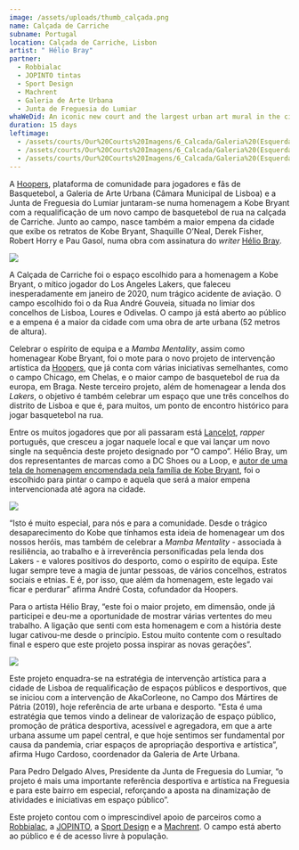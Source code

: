 ```yaml
---
image: /assets/uploads/thumb_calçada.png
name: Calçada de Carriche
subname: Portugal
location: Calçada de Carriche, Lisbon
artist: " Hélio Bray"
partner:
  - Robbialac
  - JOPINTO tintas
  - Sport Design
  - Machrent
  - Galeria de Arte Urbana
  - Junta de Freguesia do Lumiar
whaWeDid: An iconic new court and the largest urban art mural in the city.
duration: 15 days
leftimage:
  - /assets/courts/Our%20Courts%20Imagens/6_Calcada/Galeria%20(Esquerda)/1.jpg
  - /assets/courts/Our%20Courts%20Imagens/6_Calcada/Galeria%20(Esquerda)/2.jpg
  - /assets/courts/Our%20Courts%20Imagens/6_Calcada/Galeria%20(Esquerda)/3.jpg
---
```

A [Hoopers](https://www.hoopers.club/), plataforma de comunidade para jogadores e fãs de Basquetebol, a Galeria de Arte Urbana (Câmara Municipal de Lisboa) e a Junta de Freguesia do Lumiar juntaram-se numa homenagem a Kobe Bryant com a requalificação de um novo campo de basquetebol de rua na calçada de Carriche. Junto ao campo, nasce também a maior empena da cidade que exibe os retratos de Kobe Bryant, Shaquille O’Neal, Derek Fisher, Robert Horry e Pau Gasol, numa obra com assinatura do *writer* [Hélio Bray](https://www.instagram.com/heliobray/?hl=pt).

![](/assets/uploads/1_carriche_makingof.jpg)

A Calçada de Carriche foi o espaço escolhido para a homenagem a Kobe Bryant, o mítico jogador do Los Angeles Lakers, que faleceu inesperadamente em janeiro de 2020, num trágico acidente de aviação. O campo escolhido foi o da Rua André Gouveia, situada no limiar dos concelhos de Lisboa, Loures e Odivelas. O campo já está aberto ao público e a empena é a maior da cidade com uma obra de arte urbana (52 metros de altura).

Celebrar o espírito de equipa e a *Mamba Mentality*, assim como homenagear Kobe Bryant, foi o mote para o novo projeto de intervenção artística da [Hoopers](https://www.hoopers.club/), que já conta com várias iniciativas semelhantes, como o campo Chicago, em Chelas, e o maior campo de basquetebol de rua da europa, em Braga. Neste terceiro projeto, além de homenagear a lenda dos *Lakers*, o objetivo é também celebrar um espaço que une três concelhos do distrito de Lisboa e que é, para muitos, um ponto de encontro histórico para jogar basquetebol na rua.

Entre os muitos jogadores que por ali passaram está [Lancelot](https://www.instagram.com/lancel0t_odc/), *rapper* português, que cresceu a jogar naquele local e que vai lançar um novo single na sequência deste projeto designado por “O campo”. Hélio Bray, um dos representantes de marcas como a DC Shoes ou a Loop, e [autor de uma tela de homenagem encomendada pela família de Kobe Bryant](https://www.instagram.com/p/CBDvKo6HPYf/), foi o escolhido para pintar o campo e aquela que será a maior empena intervencionada até agora na cidade.

![](/assets/uploads/2_carriche_makingof.jpg)

“Isto é muito especial, para nós e para a comunidade. Desde o trágico desaparecimento do Kobe que tínhamos esta ideia de homenagear um dos nossos heróis, mas também de celebrar a *Mamba Mentality* - associada à resiliência, ao trabalho e à irreverência personificadas pela lenda dos Lakers - e valores positivos do desporto, como o espírito de equipa. Este lugar sempre teve a magia de juntar pessoas, de vários concelhos, estratos sociais e etnias. E é, por isso, que além da homenagem, este legado vai ficar e perdurar” afirma André Costa, cofundador da Hoopers.

Para o artista Hélio Bray, “este foi o maior projeto, em dimensão, onde já participei e deu-me a oportunidade de mostrar várias vertentes do meu trabalho. A ligação que senti com esta homenagem e com a história deste lugar cativou-me desde o princípio. Estou muito contente com o resultado final e espero que este projeto possa inspirar as novas gerações”.

![](/assets/uploads/3_carriche_makingof.jpg)

Este projeto enquadra-se na estratégia de intervenção artística para a cidade de Lisboa de requalificação de espaços públicos e desportivos, que se iniciou com a intervenção de AkaCorleone, no Campo dos Mártires de Pátria (2019), hoje referência de arte urbana e desporto. "Esta é uma estratégia que temos vindo a delinear de valorização de espaço público, promoção de prática desportiva, acessível e agregadora, em que a arte urbana assume um papel central, e que hoje sentimos ser fundamental por causa da pandemia, criar espaços de apropriação desportiva e artística”, afirma Hugo Cardoso, coordenador da Galeria de Arte Urbana.

Para Pedro Delgado Alves, Presidente da Junta de Freguesia do Lumiar, “o projeto é mais uma importante referência desportiva e artística na Freguesia e para este bairro em especial, reforçando a aposta na dinamização de atividades e iniciativas em espaço público”.

Este projeto contou com o imprescindível apoio de parceiros como a [Robbialac](https://tintasrobbialac.pt/), a [JOPINTO](https://www.facebook.com/tintasjopinto/), a [Sport Design](http://www.sport-design.pt/) e a [Machrent](https://machrent.pt/Portal/). O campo está aberto ao público e é de acesso livre à população.